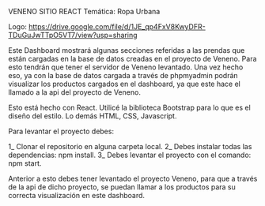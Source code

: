 VENENO SITIO REACT
Temática: Ropa Urbana

Logo: https://drive.google.com/file/d/1JE_qp4FxV8KwyDFR-TDuGuJwTTpO5VT7/view?usp=sharing

Este Dashboard mostrará algunas secciones referidas a las prendas que están cargadas en la base de datos
creadas en el proyecto de Veneno.
Para esto tendrán que tener el servidor de Veneno levantado. Una vez hecho eso, ya con la base de datos cargada a través de phpmyadmin
podrán visualizar los productos cargados en el dashboard, ya que este hace el llamado a la api del proyecto de Veneno.

Esto está hecho con React. Utilicé la biblioteca Bootstrap para lo que es el diseño del estilo. Lo demás HTML, CSS, Javascript.

Para levantar el proyecto debes:

1_ Clonar el repositorio en alguna carpeta local.
2_ Debes instalar todas las dependencias: npm install.
3_ Debes levantar el proyecto con el comando: npm start.

Anterior a esto debes tener levantado el proyecto Veneno, para que a través de la api de dicho proyecto, se puedan llamar
a los productos para su correcta visualización en este dashboard.
